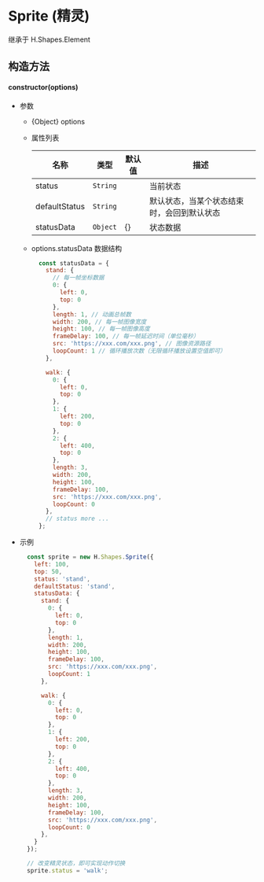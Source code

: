 # Sprite (精灵)
继承于 H.Shapes.Element

## 构造方法

#### **constructor(options)**
- 参数
    - {Object} options
    - 属性列表
        
        | 名称         | 类型         | 默认值       | 描述        |
        |-------------|-------------|-------------|-------------|
        | status | `String` |  | 当前状态 |
        | defaultStatus | `String` |  | 默认状态，当某个状态结束时，会回到默认状态 |
        | statusData | `Object` | {} | 状态数据 |
    - options.statusData 数据结构
      ```js
        const statusData = {
          stand: {
            // 每一帧坐标数据
            0: {
              left: 0,
              top: 0
            },
            length: 1, // 动画总帧数
            width: 200, // 每一帧图像宽度
            height: 100, // 每一帧图像高度
            frameDelay: 100, // 每一帧延迟时间（单位毫秒）
            src: 'https://xxx.com/xxx.png', // 图像资源路径
            loopCount: 1 // 循环播放次数（无限循环播放设置空值即可）
          },

          walk: {
            0: {
              left: 0,
              top: 0
            },
            1: {
              left: 200,
              top: 0
            },
            2: {
              left: 400,
              top: 0
            },
            length: 3,
            width: 200,
            height: 100,
            frameDelay: 100,
            src: 'https://xxx.com/xxx.png',
            loopCount: 0
          },
          // status more ...
        };
      
      ```
- 示例

    ```js
      const sprite = new H.Shapes.Sprite({
        left: 100,
        top: 50,
        status: 'stand',
        defaultStatus: 'stand',
        statusData: {
          stand: {
            0: {
              left: 0,
              top: 0
            },
            length: 1, 
            width: 200,
            height: 100,
            frameDelay: 100,
            src: 'https://xxx.com/xxx.png',
            loopCount: 1
          },

          walk: {
            0: {
              left: 0,
              top: 0
            },
            1: {
              left: 200,
              top: 0
            },
            2: {
              left: 400,
              top: 0
            },
            length: 3,
            width: 200,
            height: 100,
            frameDelay: 100,
            src: 'https://xxx.com/xxx.png',
            loopCount: 0
          },
        }
      });

      // 改变精灵状态，即可实现动作切换
      sprite.status = 'walk';
    ```